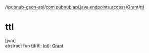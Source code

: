 //[pubnub-gson-api](../../../index.md)/[com.pubnub.api.java.endpoints.access](../index.md)/[Grant](index.md)/[ttl](ttl.md)

# ttl

[jvm]\
abstract fun [ttl](ttl.md)(ttl: [Int](https://kotlinlang.org/api/core/kotlin-stdlib/kotlin/-int/index.html)): [Grant](index.md)
